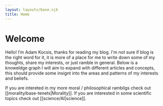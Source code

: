 ```yaml
---
layout: layouts/base.njk
title: Home
---
```

# Welcome

Hello! I’m Adam Kocsis, thanks for reading my blog. I'm not sure if blog is the right word for it, it is more of a place for me to write down some of my thoughts, share my interests, or just ramble in general. Below is a knoweldge graph I will aim to expand with different articles and concepts, this should provide some insignt into the areas and patterns of my interests and beliefs. 

<!-- add some wiki-links so graphData isn’t empty: -->
If you are intereted in my more moral / philosophical rambilgs check out [[morality/base-tenets|Morality]].
If you are interested in some scientific topics check out [[science/AI|science]].


<div id="graph-container" class="h-96 border"></div>
<script id="graph-data" type="application/json">
{{ collections.graphData | jsonify | safe }}
</script>
